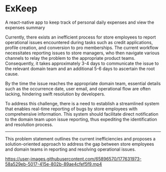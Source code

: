 # ExKeep
A react-native app to keep track of personal daily expenses and view the expenses summary

Currently, there exists an inefficient process for store employees to report operational issues encountered during tasks such as credit applications, profile creation, and conversion to pro memberships. The current workflow necessitates reporting issues to store managers, who then navigate various channels to relay the problem to the appropriate product teams. Consequently, it takes approximately 3-4 days to communicate the issue to the relevant domain team and an additional 5-6 days to ascertain the root cause.

By the time the issue reaches the appropriate domain team, essential details such as the occurrence date, user email, and operational flow are often lacking, hindering swift resolution by developers.

To address this challenge, there is a need to establish a streamlined system that enables real-time reporting of bugs by store employees with comprehensive information. This system should facilitate direct notification to the domain team upon issue reporting, thus expediting the identification and resolution process.

--- 

This problem statement outlines the current inefficiencies and proposes a solution-oriented approach to address the gap between store employees and domain teams in reporting and resolving operational issues.

https://user-images.githubusercontent.com/65896570/177631973-58a529eb-5017-415e-802b-89ae4cfef5f9.mp4

